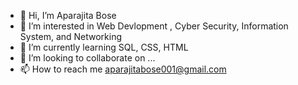 - 👋 Hi, I’m Aparajita Bose
- 👀 I’m interested in Web Devlopment , Cyber Security, Information System, and Networking
- 🌱 I’m currently learning SQL, CSS, HTML
- 💞️ I’m looking to collaborate on ...
- 📫 How to reach me aparajitabose001@gmail.com

<!---
AparajitaBose001/AparajitaBose001 is a ✨ special ✨ repository because its `README.md` (this file) appears on your GitHub profile.
You can click the Preview link to take a look at your changes.
--->
